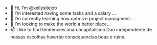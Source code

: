 - 👋 Hi, I’m @kellysitejob
- 👀 I’m interested having  some  tasks and a salary ...
- 🌱 I’m currently learning how optmize project managment...
- 💞️ I’m looking to make the world a better place...
- 📫 I like to find tendencies anarcocapitalismo Dao independente de nossas escolhas haverão consequencias boas e ruins.
<!---
kellysitejob/kellysitejob is a ✨ special ✨ repository because its `README.md` (this file) appears on your GitHub profile.
You can click the Preview link to take a look at your changes.
--->
